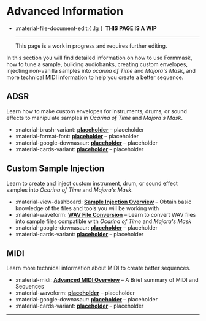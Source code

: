 # Advanced Information

<div class="grid cards" markdown>

-   :material-file-document-edit:{ .lg } __&nbsp;THIS PAGE IS A WIP__
  
    ---

    This page is a work in progress and requires further editing.

</div>

In this section you will find detailed information on how to use Formmask, how to tune a sample, building audiobanks, creating custom envelopes, injecting non-vanilla samples into *ocarina of Time* and *Majora's Mask*, and more technical MIDI information to help you create a better sequence.

## ADSR
Learn how to make custom envelopes for instruments, drums, or sound effects to manipulate samples in *Ocarina of Time* and *Majora's Mask*.

<div class="grid cards" markdown>

- :material-brush-variant: __[placeholder]__ – placeholder
- :material-format-font: __[placeholder]__ – placeholder
- :material-google-downasaur: __[placeholder]__ – placeholder
- :material-cards-variant: __[placeholder]__ – placeholder

</div>

  [placeholder]: placeholder.md
  [placeholder]: placeholder.md
  [placeholder]: placeholder.md
  [placeholder]: placeholder.md

## Custom Sample Injection
Learn to create and inject custom instrument, drum, or sound effect samples into *Ocarina of Time* and *Majora's Mask*.

<div class="grid cards" markdown>

- :material-view-dashboard: __[Sample Injection Overview]__ – Obtain basic knowledge of the files and tools you will be working with
- :material-waveform: __[WAV File Conversion]__ – Learn to convert WAV files into sample files compatible with *Ocarina of Time* and *Majora's Mask*
- :material-google-downasaur: __[placeholder]__ – placeholder
- :material-cards-variant: __[placeholder]__ – placeholder

</div>

  [Sample Injection Overview]: sampling/overview.md
  [WAV File Conversion]: sampling/wav-conversion.md
  [placeholder]: placeholder.md
  [placeholder]: placeholder.md

## MIDI
Learn more technical information about MIDI to create better sequences.

<div class="grid cards" markdown>

- :material-midi: __[Advanced MIDI Overview]__ – A Brief summary of MIDI and Sequences
- :material-waveform: __[placeholder]__ – placeholder
- :material-google-downasaur: __[placeholder]__ – placeholder
- :material-cards-variant: __[placeholder]__ – placeholder

</div>

  [Advanced MIDI Overview]: midi/overview.md
  [placeholder]: placeholder.md
  [placeholder]: placeholder.md
  [placeholder]: placeholder.md

-----